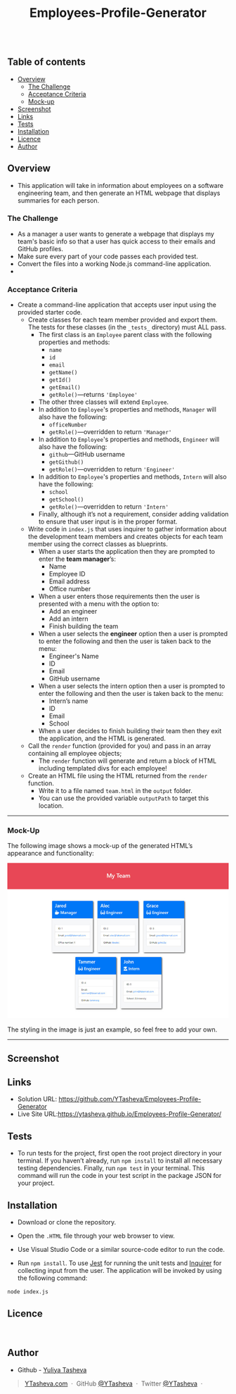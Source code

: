 <h1 align="center">Employees-Profile-Generator</h1>
  <br>
  <a href="https://github.com/YTasheva">
      <img src="https://img.shields.io/badge/SayThanks.io-%E2%98%BC-1EAEDB.svg?style=for-thebadge" alt=""></a>
  <a href="https://github.com/YTasheva/Employees-Profile-Generator/graphs/contributors">
      <img src="https://img.shields.io/github/contributors/YTasheva/employees-profile-generator.svg?style=for-the-badge" alt=""></a>
  <a href="https://github.com/YTasheva/employee-profile-generator/issues">
      <img src="https://img.shields.io/github/issues/YTasheva/employee-profile-generator.svg?style=for-the-badge" alt=""></a>
  <a href="https://github.com/YTasheva/employee-profile-generator/network/members"><img src="https://img.shields.io/github/forks/YTasheva/employee-profile-generator.svg?style=for-the-badge" alt=""></a>
</p>


## Table of contents

- [Overview](#overview)
  - [The Challenge](#the-challenge)
  - [Acceptance Criteria](#acceptance-criteria)
  - [Mock-up](#mock-up)
- [Screenshot](#screenshot)
- [Links](#links)
- [Tests](#tests)
- [Installation](#installation)
- [Licence](#licence)
- [Author](#author)

## Overview

- This application will take in information about employees on a software engineering team, and then generate an HTML webpage that displays summaries for each person. 

### The Challenge

- As a manager a user wants to generate a webpage that displays my team's basic info so that a user has quick access to their emails and GitHub profiles.
- Make sure every part of your code passes each provided test.
- Convert the files into a working Node.js command-line application.
-   
### Acceptance Criteria

* Create a command-line application that accepts user input using the provided starter code.   
  * Create classes for each team member provided and export them. The tests for these classes (in the `_tests_` directory) must ALL pass.     
    * The first class is an `Employee` parent class with the following properties and methods:       
      * `name`
      * `id`
      * `email`
      * `getName()`
      * `getId()`
      * `getEmail()`
      * `getRole()`&mdash;returns `'Employee'`     
    * The other three classes will extend `Employee`.      
    * In addition to `Employee`'s properties and methods, `Manager` will also have the following:
      * `officeNumber`
      * `getRole()`&mdash;overridden to return `'Manager'`
    * In addition to `Employee`'s properties and methods, `Engineer` will also have the following:
      * `github`&mdash;GitHub username
      * `getGithub()`
      * `getRole()`&mdash;overridden to return `'Engineer'`
    * In addition to `Employee`'s properties and methods, `Intern` will also have the following:
      * `school`
      * `getSchool()`
      * `getRole()`&mdash;overridden to return `'Intern'`
    * Finally, although it’s not a requirement, consider adding validation to ensure that user input is in the proper format.   
  * Write code in `index.js` that uses inquirer to gather information about the development team members and creates objects for each team member using the correct classes as blueprints.
    * When a user starts the application then they are prompted to enter the **team manager**’s:
      * Name
      * Employee ID
      * Email address
      * Office number
    * When a user enters those requirements then the user is presented with a menu with the option to:
      * Add an engineer
      * Add an intern 
      * Finish building the team
    * When a user selects the **engineer** option then a user is prompted to enter the following and then the user is taken back to the menu:
      * Engineer's Name
      * ID
      * Email
      * GitHub username
    * When a user selects the intern option then a user is prompted to enter the following and then the user is taken back to the menu:
      * Intern’s name
      * ID
      * Email
      * School
    * When a user decides to finish building their team then they exit the application, and the HTML is generated.
  * Call the `render` function (provided for you) and pass in an array containing all employee objects; 
    * The `render` function will generate and return a block of HTML including templated divs for each employee!
  * Create an HTML file using the HTML returned from the `render` function. 
    * Write it to a file named `team.html` in the `output` folder. 
    * You can use the provided variable `outputPath` to target this location.

---

### Mock-Up

The following image shows a mock-up of the generated HTML’s appearance and functionality:

![HTML webpage titled “My Team” features five boxes listing employee names, titles, and other key info.](./assets/14-object-oriented-programming-challenge-demo.png)

The styling in the image is just an example, so feel free to add your own.

---


## Screenshot



## Links

- Solution URL: https://github.com/YTasheva/Employees-Profile-Generator
- Live Site URL:https://ytasheva.github.io/Employees-Profile-Generator/
  
## Tests

- To run tests for the project, first open the root project directory in your terminal. If you haven’t already, run `npm install` to install all necessary testing dependencies. Finally, run `npm test` in your terminal. This command will run the code in your test script in the package JSON for your project.

## Installation

* Download or clone the repository.

* Open the `.HTML` file through your web browser to view.

* Use Visual Studio Code or a similar source-code editor to run the code.
* Run `npm install`. To use [Jest](https://www.npmjs.com/package/jest) for running the unit tests and [Inquirer](https://www.npmjs.com/package/inquirer) for collecting input from the user. The application will be invoked by using the following command:

```bash
node index.js
``` 
## Licence

<a href="https://opensource.org/licenses/MIT"><img src="https://img.shields.io/badge/License-MIT-yellow.svg" alt=""></a>

## Author

- Github - [Yuliya Tasheva](https://github.com/YTasheva)

> [YTasheva.com](#) &nbsp;&middot;&nbsp;
> GitHub [@YTasheva](https://github.com/YTasheva) &nbsp;&middot;&nbsp;
> Twitter [@YTasheva](#) &nbsp;&middot;&nbsp;
  
